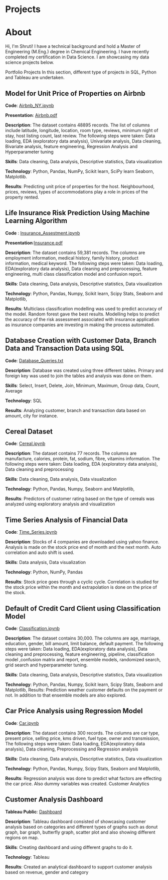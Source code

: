 # Projects

# About
Hi, I'm Shruti! I have a technical background and hold a Master of Engineering (M.Eng.) degree in Chemical Engineering. I have recently completed my certification in Data Science. I am showcasing my data science projects below.

Portfolio Projects
In this section, different type of projects in SQL, Python and Tableau are undertaken. 


## Model for Unit Price of Properties on Airbnb
**Code**: [Airbnb_NY.ipynb](Code)

**Presentation**: [Airbnb.pdf](presentation)

**Description**: The dataset contains 48895 records. The list of columns include latitude, longitude, location, room type, reviews, minimum night of stay, host listing count, last review. The following steps were taken: Data loading, EDA (exploratory data analysis), Univariate analysis, Data cleaning, Bivariate analysis, feature engineering, Regression Analysis and Hyperparameter tuning 

**Skills**: Data cleaning, Data analysis, Descriptive statistics, Data visualization

**Technology**: Python, Pandas, NumPy, Scikit learn, SciPy learn Seaborn, Matplotlib.

**Results**: Predicting unit price of properties for the host. Neighbourhood, prices, reviews, types of accommodations play a role in prices of the  property rented. 


## Life Insurance Risk Prediction Using Machine Learning Algorithm 
**Code** : [Insurance_Assestment.ipynb](Code)

**Presentation**:[Insurance.pdf](presentation)

**Description**: The dataset contains 59,381 records. The columns are employment information, medical history, family history, product information, medical keyword. The following steps were taken: Data loading, EDA(exploratory data analysis), Data cleaning and preprocessing, feature engineering, multi class classification model and confusion report. 

**Skills**: Data cleaning, Data analysis, Descriptive statistics, Data visualization

**Technology**: Python, Pandas, Numpy, Scikit learn, Scipy Stats, Seaborn and Matplotlib, 

**Results**: Multiclass classification modelling was used to predict accuracy of the model. Random forest gave the best results.  Modelling helps to predict the accuracy of the risk assessment associated with insurance application as insurance companies are investing in making the process automated. 

## Database Creation with Customer Data, Branch Data and Transaction Data using SQL
**Code**: [Database_Queries.txt](Code)

**Description**: Database was created using three different tables. Primary and foreign key was used to join the tables and analysis was done on them. 

**Skills**: Select, Insert, Delete, Join, Minimum, Maximum, Group data, Count, Average

**Technology**: SQL 

**Results**:  Analyzing customer, branch and transaction data based on amount, city for instance.

## Cereal Dataset
**Code**: [Cereal.ipynb](Code)

**Description**: The dataset contains 77 records. The columns are manufacture, calories, protein, fat, sodium, fibre, vitamins information. The following steps were taken: Data loading, EDA (exploratory data analysis), Data cleaning and preprocessing

**Skills**: Data cleaning, Data analysis, Data visualization

**Technology**: Python, Pandas, Numpy, Seaborn and Matplotlib, 

**Results**: Predictors of customer rating based on the type of cereals was analyzed using exploratory analysis and visualization

## Time Series Analysis of Financial Data
**Code**: [Time_Series.ipynb](Code)

**Description**:  Stocks of 4 companies are downloaded using yahoo finance. Analysis is made on the stock price end of month and the next month. Auto correlation and auto shift is used. 

**Skills**: Data analysis, Data visualization

**Technology**: Python, NumPy, Pandas

**Results**: Stock price goes through a cyclic cycle. Correlation is studied for the stock price within the month and extrapolation is done on the price of the stock.


## Default of Credit Card Client using Classification Model 
**Code**: [Classification.ipynb](Code)

**Description**: The dataset contains 30,000. The columns are age, marriage, education, gender, bill amount, limit balance, default payment. The following steps were taken: Data loading, EDA(exploratory data analysis), Data cleaning and preprocessing, feature engineering, pipeline, classification model ,confusion matrix and report, ensemble models, randomized search, grid search and hyperparameter tuning. 

**Skills**: Data cleaning, Data analysis, Descriptive statistics, Data visualization

**Technology**: Python, Pandas, Numpy, Scikit learn, Scipy Stats, Seaborn and Matplotlib, 
Results: Prediction weather customer defaults on the payment or not. In addition to that ensemble models are also explored. 


## Car Price Analysis using Regression Model 
**Code**: [Car.ipynb](Code)

**Description**: The dataset contains 300 records. The columns are car type, present price, selling price, kms driven, fuel type, owner and transmission, The following steps were taken: Data loading, EDA(exploratory data analysis), Data cleaning, Preprocessing and Regression analysis

**Skills**: Data cleaning, Data analysis, Descriptive statistics, Data visualization

**Technology**: Python, Pandas, Numpy, Scipy Stats, Seaborn and Matplotlib, 

**Results**: Regression analysis was done to predict what factors are effecting the car price. Also dummy variables was created. 
Customer Analytics

## Customer Analysis Dashboard
**Tableau Public**: [Dashboard](https://public.tableau.com/app/profile/ss3033/viz/customer_16751360163790/Dashboard3)

**Description**: Tableau dashboard consisted of showcasing  customer analysis based on categories and different types of graphs such as donut graph, bar graph, butterfly graph, scatter plot and also showing different regions on map. 

**Skills**: Creating dashboard and using different graphs to do it. 

**Technology**: Tableau

**Results**: Created an analytical dashboard to support customer analysis based on revenue, gender and category
